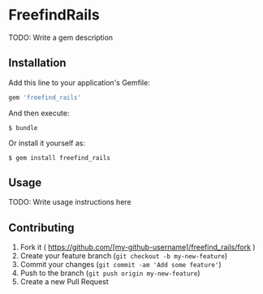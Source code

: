# FreefindRails

TODO: Write a gem description

## Installation

Add this line to your application's Gemfile:

```ruby
gem 'freefind_rails'
```

And then execute:

    $ bundle

Or install it yourself as:

    $ gem install freefind_rails

## Usage

TODO: Write usage instructions here

## Contributing

1. Fork it ( https://github.com/[my-github-username]/freefind_rails/fork )
2. Create your feature branch (`git checkout -b my-new-feature`)
3. Commit your changes (`git commit -am 'Add some feature'`)
4. Push to the branch (`git push origin my-new-feature`)
5. Create a new Pull Request
